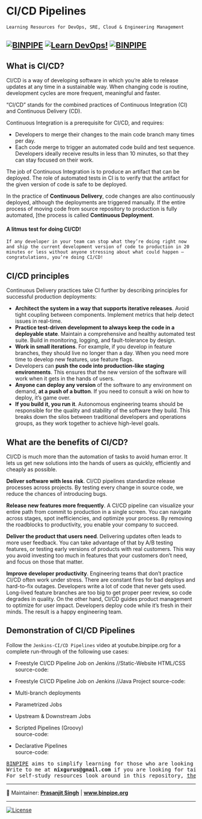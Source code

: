# CI/CD Pipelines

`Learning Resources for DevOps, SRE, Cloud & Engineering Management`

[![BINPIPE](https://img.shields.io/badge/BINPIPE-YouTube-red)](https://www.youtube.com/channel/UCPTgt4Wo0MAnuzNEEZlk90A)
[![Learn DevOps!](https://img.shields.io/badge/BINPIPE-Learn--DevOps-orange)](https://github.com/BINPIPE/resources/blob/master/devops-lesson-plans.md)
[![BINPIPE](https://img.shields.io/badge/Live--Classroom-blue)](https://forms.gle/tDJxDyj2nJyfsgsk7)
---


## What is CI/CD?

CI/CD is a way of developing software in which you’re able to release updates at any time in a sustainable way. When changing code is routine, development cycles are more frequent, meaningful and faster.

“CI/CD” stands for the combined practices of Continuous Integration (CI) and Continuous Delivery (CD).

Continuous Integration is a prerequisite for CI/CD, and requires:

-   Developers to merge their changes to the main code branch many times per day.
-   Each code merge to trigger an automated code build and test sequence. Developers ideally receive results in less than 10 minutes, so that they can stay focused on their work.

The job of Continuous Integration is to produce an artifact that can be deployed. The role of automated tests in CI is to verify that the artifact for the given version of code is safe to be deployed.

In the practice of  **Continuous Delivery**, code changes are also continuously deployed, although the deployments are triggered manually. If the entire process of moving code from source repository to production is fully automated,  [the process is called  **Continuous Deployment**.

#### A litmus test for doing CI/CD!

    If any developer in your team can stop what they’re doing right now and ship the current development version of code to production in 20 minutes or less without anyone stressing about what could happen — congratulations, you’re doing CI/CD!


## CI/CD principles

Continuous Delivery practices take CI further by describing principles for successful production deployments:

-   **Architect the system in a way that supports iterative releases**. Avoid tight coupling between components. Implement metrics that help detect issues in real-time.
-   **Practice test-driven development to always keep the code in a deployable state**. Maintain a comprehensive and healthy automated test suite. Build in monitoring, logging, and fault-tolerance by design.
-   **Work in small iterations**. For example, if you develop in feature branches, they should live no longer than a day. When you need more time to develop new features, use feature flags.
-   Developers can  **push the code into production-like staging environments**. This ensures that the new version of the software will work when it gets in the hands of users.
-   **Anyone can deploy any version**  of the software to any environment on demand,  **at a push of a button**. If you need to consult a wiki on how to deploy, it’s game over.
-   **If you build it, you run it**. Autonomous engineering teams should be responsible for the quality and stability of the software they build. This breaks down the silos between traditional developers and operations groups, as they work together to achieve high-level goals.

## What are the benefits of CI/CD?

CI/CD is much more than the automation of tasks to avoid human error. It lets us get new solutions into the hands of users as quickly, efficiently and cheaply as possible.

**Deliver software with less risk**. CI/CD pipelines standardize release processes across projects. By testing every change in source code, we reduce the chances of introducing bugs.

**Release new features more frequently**. A CI/CD pipeline can visualize your entire path from commit to production in a single screen. You can navigate across stages, spot inefficiencies, and optimize your process. By removing the roadblocks to productivity, you enable your company to succeed.

**Deliver the product that users need**. Delivering updates often leads to more user feedback. You can take advantage of that by A/B testing features, or testing early versions of products with real customers. This way you avoid investing too much in features that your customers don’t need, and focus on those that matter.

**Improve developer productivity**. Engineering teams that don’t practice CI/CD often work under stress. There are constant fires for bad deploys and hard-to-fix outages. Developers write a lot of code that never gets used. Long-lived feature branches are too big to get proper peer review, so code degrades in quality. On the other hand, CI/CD guides product management to optimize for user impact. Developers deploy code while it’s fresh in their minds. The result is a happy engineering team.


## Demonstration of CI/CD Pipelines

Follow the `Jenkins-CI/CD Pipelines` video at youtube.binpipe.org for a complete run-through of the following use cases:

- Freestyle CI/CD Pipeline Job on Jenkins //Static-Website HTML/CSS
source-code:


- Freestyle CI/CD Pipeline Job on Jenkins //Java Project
source-code:


- Multi-branch deployments  

- Parametrized Jobs  

- Upstream & Downstream Jobs  

- Scripted Pipelines (Groovy)  
source-code:

- Declarative Pipelines  
source-code:

<pre>
<a href="https://www.binpipe.org">BINPIPE</a> aims to simplify learning for those who are looking to make a foothold in the industry.
Write to me at <b>nixgurus@gmail.com</b> if you are looking for tailor-made training sessions.
For self-study resources look around in this repository, <a href="https://www.binpipe.org/">the Binpipe Blog</a> and <a href="https://www.youtube.com/channel/UCPTgt4Wo0MAnuzNEEZlk90A">Youtube Channel</a>.
</pre>

___
:ledger: Maintainer: **[Prasanjit Singh](https://www.linkedin.com/in/prasanjit-singh)** | **www.binpipe.org**
___

[![License](https://img.shields.io/badge/License-Apache%202.0-blue.svg)](https://opensource.org/licenses/Apache-2.0)

